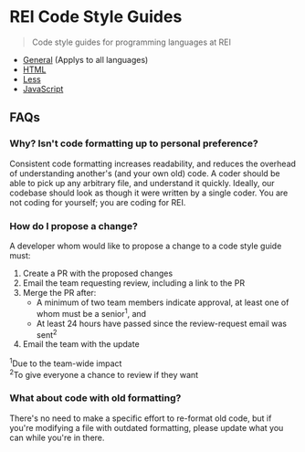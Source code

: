 # REI Code Style Guides

> Code style guides for programming languages at REI

- [General](/docs/general.md) (Applys to all languages)
- [HTML](/docs/html.md)
- [Less](/docs/less.md)
- [JavaScript](/docs/javascript.md)

## FAQs

### Why? Isn't code formatting up to personal preference?

Consistent code formatting increases readability, and reduces the overhead of understanding another's (and your own old) code. A coder should be able to pick up any arbitrary file, and understand it quickly. Ideally, our codebase should look as though it were written by a single coder. You are not coding for yourself; you are coding for REI.

### How do I propose a change?

A developer whom would like to propose a change to a code style guide must:

1. Create a PR with the proposed changes
1. Email the team requesting review, including a link to the PR
1. Merge the PR after:
    - A minimum of two team members indicate approval, at least one of whom must be a senior<sup>1</sup>, and
    - At least 24 hours have passed since the review-request email was sent<sup>2</sup>
1. Email the team with the update

<sup>1</sup>Due to the team-wide impact<br>
<sup>2</sup>To give everyone a chance to review if they want

### What about code with old formatting?

There's no need to make a specific effort to re-format old code, but if you're modifying a file with outdated formatting, please update what you can while you're in there.
